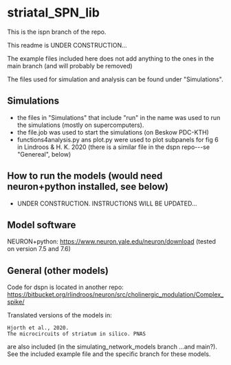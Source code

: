 # striatal_SPN_lib

This is the ispn branch of the repo.

This readme is UNDER CONSTRUCTION...

The example files included here does not add anything to the ones in the main branch 
(and will probably be removed)

The files used for simulation and analysis can be found under "Simulations".


Simulations
-----------------------------------------------------------------------------

* the files in "Simulations" that include "run" in the name was used to run the simulations (mostly on supercomputers).
* the file.job was used to start the simulations (on Beskow PDC-KTH)
* functions4analysis.py ans plot.py were used to plot subpanels for fig 6 in Lindroos & H. K. 2020 (there is a similar file in the dspn repo---se "Genereal", below)



How to run the models (would need neuron+python installed, see below)
------------------------------------------------------------------------------

* UNDER CONSTRUCTION. INSTRUCTIONS WILL BE UPDATED...


Model software
------------------------------------------------------------------------------

NEURON+python: https://www.neuron.yale.edu/neuron/download
(tested on version 7.5 and 7.6)


General (other models)
------------------------------------------------------------------------------

Code for dspn is located in another repo:
https://bitbucket.org/rlindroos/neuron/src/cholinergic_modulation/Complex_spike/


Translated versions of the models in: 
    
    Hjorth et al., 2020. 
    The microcircuits of striatum in silico. PNAS
    
are also included (in the simulating_network_models branch ...and main?). See the included example file and the specific branch for these models.

